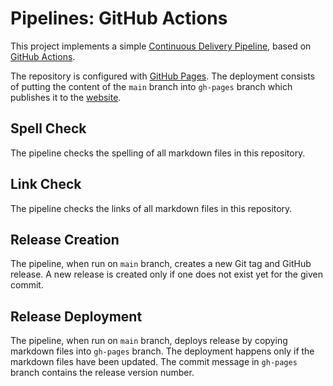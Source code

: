 # Pipelines: GitHub Actions

This project implements a simple [Continuous Delivery
Pipeline](https://en.wikipedia.org/wiki/Continuous_delivery), based on [GitHub
Actions](https://docs.github.com/en/free-pro-team@latest/actions).

The repository is configured with [GitHub Pages](https://pages.github.com/).
The deployment consists of putting the content of the `main` branch into
`gh-pages` branch which publishes it to the [website](https://slawekzachcial.github.io/pipelines-actions/).

## Spell Check

The pipeline checks the spelling of all markdown files in this repository.

## Link Check

The pipeline checks the links of all markdown files in this repository.

## Release Creation

The pipeline, when run on `main` branch, creates a new Git tag and GitHub
release. A new release is created only if one does not exist yet for the given
commit.

## Release Deployment

The pipeline, when run on `main` branch, deploys release by copying markdown
files into `gh-pages` branch. The deployment happens only if the markdown files
have been updated. The commit message in `gh-pages` branch contains the release
version number.
